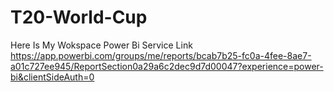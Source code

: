 # T20-World-Cup
Here Is My Wokspace  Power Bi Service Link
https://app.powerbi.com/groups/me/reports/bcab7b25-fc0a-4fee-8ae7-a01c727ee945/ReportSection0a29a6c2dec9d7d00047?experience=power-bi&clientSideAuth=0
